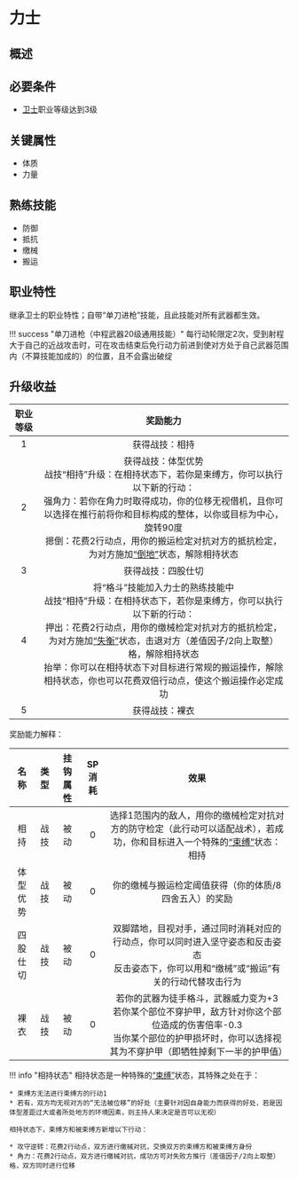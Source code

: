 # 力士

## 概述



## 必要条件

* <a href="../../../basicJob/Warrior" target="_blank">卫士</a>职业等级达到3级

## 关键属性

* 体质
* 力量

## 熟练技能

* 防御
* 抵抗
* 缴械
* 搬运
  
## 职业特性

继承卫士的职业特性；自带“单刀进枪”技能，且此技能对所有武器都生效。

!!! success "单刀进枪（中程武器20级通用技能）"
    每行动轮限定2次，受到射程大于自己的近战攻击时，可在攻击结束后免行动力前进到使对方处于自己武器范围内（不算技能加成的）的位置，且不会露出破绽

## 升级收益

职业等级|奖励能力
:--:|:--:
1|获得战技：相持
2|获得战技：体型优势<br>战技“相持”升级：在相持状态下，若你是束缚方，你可以执行以下新的行动：<br>强角力：若你在角力时取得成功，你的位移无视借机，且你可以选择在推行前将你和目标构成的整体，以你或目标为中心，旋转90度<br>摁倒：花费2行动点，用你的搬运检定对抗对方的抵抗检定，为对方施加<a href="../../../../status/normal/#倒地" target="_blank">“倒地”</a>状态，解除相持状态
3|获得战技：四股仕切
4|将“格斗”技能加入力士的熟练技能中<br>战技“相持”升级：在相持状态下，若你是束缚方，你可以执行以下新的行动：<br>押出：花费2行动点，用你的缴械检定对抗对方的抵抗检定，为对方施加<a href="../../../../status/normal/#失衡" target="_blank">“失衡”</a>状态，击退对方（差值因子/2向上取整）格，解除相持状态<br>抬举：你可以在相持状态下对目标进行常规的搬运操作，解除相持状态，你也可以花费双倍行动点，使这个搬运操作必定成功
5|获得战技：裸衣

奖励能力解释：

名称|类型|挂钩属性|SP消耗|效果
:--:|:--:|:--:|:--:|:--:
相持|战技|被动|0|选择1范围内的敌人，用你的缴械检定对抗对方的防守检定（此行动可以适配战术），若成功，你和目标进入一个特殊的<a href="../../../../status/normal/#束缚" target="_blank">“束缚”</a>状态：相持
体型优势|战技|被动|0|你的缴械与搬运检定阈值获得（你的体质/8四舍五入）的奖励
四股仕切|战技|被动|0|双脚踏地，目视对手，通过同时消耗对应的行动点，你可以同时进入坚守姿态和反击姿态<br>反击姿态下，你可以用和“缴械”或“搬运”有关的行动代替攻击行为
裸衣|战技|被动|0|若你的武器为徒手格斗，武器威力变为+3<br>若你某个部位不穿护甲，敌方针对你这个部位造成的伤害倍率-0.3<br>当你某个部位的护甲损坏时，你可以选择视其为不穿护甲（即牺牲掉剩下一半的护甲值）

!!! info "相持状态"
    相持状态是一种特殊的<a href="../../../../status/normal/#束缚" target="_blank">“束缚”</a>状态，其特殊之处在于：

    * 束缚方无法进行束缚方的行动1
    * 若有，双方均无视对方的“无法被位移”的好处（主要针对因自身能力而获得的好处，若是因体型差距过大或者所处地方的环境因素，则主持人来决定是否可以无视）

    相持状态下，束缚方和被束缚方新增以下行动：

    * 攻守逆转：花费2行动点，双方进行缴械对抗，交换双方的束缚方和被束缚方身份
    * 角力：花费2行动点，双方进行缴械对抗，成功方可对失败方推行（差值因子/2向上取整）格，双方同时进行位移